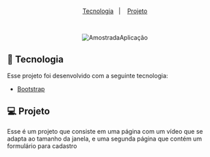 <h1 align="center">
    <title="Vídeo adaptado ao tamanho da tela e um formulário"/>
</h1>

<p align="center">
  <a href="#-tecnologia">Tecnologia</a>&nbsp;&nbsp;&nbsp;|&nbsp;&nbsp;&nbsp;
  <a href="#-projeto">Projeto</a>
</p>

<br>

<p align="center">

  <img alt="AmostradaAplicação" src="https://media.giphy.com/media/5xGNmm1AhuDtrqQoN6/giphy.gif">
</p>


## 🚀 Tecnologia

Esse projeto foi desenvolvido com a seguinte tecnologia:

- [Bootstrap](https://getbootstrap.com/)

## 💻 Projeto

Esse é um projeto que consiste em uma página com um vídeo que se adapta ao tamanho da janela, e uma segunda página que contém um formulário para cadastro
